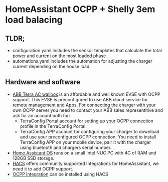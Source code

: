 # HomeAssistant OCPP + Shelly 3em load balacing

## TLDR;
- configuration.yaml includes the sensor templates that calculate the total power and current on the most loaded phase
- automations.yaml includes the automation for adjusting the charger current depending on the house load

## Hardware and software

- [ABB Terra AC wallbox](https://new.abb.com/ev-charging/terra-ac-wallbox) is an affordable and well known EVSE with OCPP support.
  This EVSE is preconfigured to use ABB cloud service for remote management and Apps. For connecting the charger with your own OCPP server you need to contact your ABB sales representitive and ask for an account both for:
  * TerraConfig Portal account for setting up your OCPP connection profile in the TerraConfig Portal.
  * TerraConfig APP account for configuring your charger to download and use your preconfigured OCPP connection. You need to install TerraConfig APP on your mobile device, pair it with the charger using bluetooth and chargers serial number.
- [Home Assistant OS](https://www.home-assistant.io/installation/generic-x86-64) runs on a small Intel NUC PC with 4G of RAM and 128GB SSD storage.
- [HACS](https://hacs.xyz/docs/configuration/basic/) offers community supported Integrations for HomeAssistant, we need it to add OCPP support.
- [OCPP Integration](https://github.com/lbbrhzn/ocpp) can be installed using HACS

